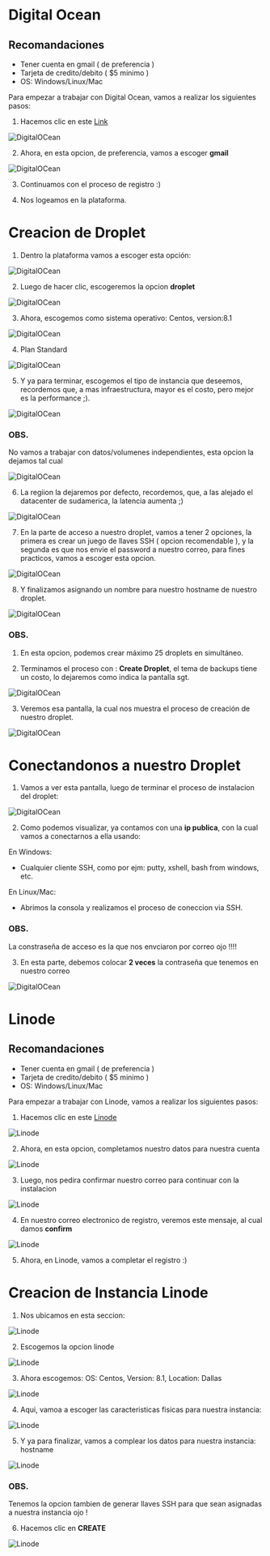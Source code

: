 Digital Ocean 
================

## Recomandaciones
* Tener cuenta en gmail ( de preferencia )
* Tarjeta de credito/debito ( $5 minimo ) 
* OS: Windows/Linux/Mac


Para empezar a trabajar con Digital Ocean, vamos a realizar los siguientes pasos: 

1. Hacemos clic en este [Link](https://m.do.co/c/35f14306ae1c "Digital Ocean")

![DigitalOCean](https://github.com/kdetony/clouds/blob/master/images/do.png "Digital Ocean")

2. Ahora, en esta opcion, de preferencia, vamos a escoger **gmail** 

![DigitalOCean](https://github.com/kdetony/clouds/blob/master/images/do1.png "Digital Ocean")

3. Continuamos con el proceso de registro :) 

4. Nos logeamos en la plataforma.

Creacion de Droplet
========================

1. Dentro la plataforma vamos a escoger esta opción:

![DigitalOCean](https://github.com/kdetony/clouds/blob/master/images/do2.png "Digital Ocean")

2. Luego de hacer clic, escogeremos la opcion **droplet**

![DigitalOCean](https://github.com/kdetony/clouds/blob/master/images/do3.png "Digital Ocean")

3. Ahora, escogemos como sistema operativo: Centos, version:8.1

![DigitalOCean](https://github.com/kdetony/clouds/blob/master/images/do4.png "Digital Ocean")

4. Plan Standard

![DigitalOCean](https://github.com/kdetony/clouds/blob/master/images/do5.png "Digital Ocean")

5. Y ya para terminar, escogemos el tipo de instancia que deseemos, recordemos que, a mas infraestructura, mayor es el costo, pero mejor es la performance ;).

![DigitalOCean](https://github.com/kdetony/clouds/blob/master/images/do6.png "Digital Ocean")

### OBS.

No vamos a trabajar con datos/volumenes independientes, esta opcion la dejamos tal cual

![DigitalOCean](https://github.com/kdetony/clouds/blob/master/images/do7.png "Digital Ocean")

6. La regiion la dejaremos por defecto, recordemos, que, a las alejado el datacenter de sudamerica, la latencia aumenta ;) 

![DigitalOCean](https://github.com/kdetony/clouds/blob/master/images/do8.png "Digital Ocean")

7. En la parte de acceso a nuestro droplet, vamos a tener 2 opciones, la primera es crear un juego de llaves SSH ( opcion recomendable ), y la segunda es que nos envie el password a nuestro correo, para fines practicos, vamos a escoger esta opcion.

![DigitalOCean](https://github.com/kdetony/clouds/blob/master/images/do9.png "Digital Ocean")

8. Y finalizamos asignando un nombre para nuestro hostname de nuestro droplet.

![DigitalOCean](https://github.com/kdetony/clouds/blob/master/images/do10.png "Digital Ocean")

### OBS.
1. En esta opcion, podemos crear máximo 25 droplets en simultáneo.

2. Terminamos el proceso con : **Create Droplet**, el tema de backups tiene un costo, lo dejaremos como indica la pantalla sgt.

![DigitalOCean](https://github.com/kdetony/clouds/blob/master/images/do11.png "Digital Ocean")

3. Veremos esa pantalla, la cual nos muestra el proceso de creación de nuestro droplet.

![DigitalOCean](https://github.com/kdetony/clouds/blob/master/images/do12.png "Digital Ocean")


Conectandonos a nuestro Droplet
=================================

1. Vamos a ver esta pantalla, luego de terminar el proceso de instalacion del droplet:

![DigitalOCean](https://github.com/kdetony/clouds/blob/master/images/do13.png "Digital Ocean")

2. Como podemos visualizar, ya contamos con una **ip publica**, con la cual vamos a conectarnos a ella usando:

En Windows: 
* Cualquier cliente SSH, como por ejm: putty, xshell, bash from windows, etc.

En Linux/Mac:
* Abrimos la consola y realizamos el proceso de coneccion via SSH.

### OBS.
La constraseña de acceso es la que nos envciaron por correo ojo !!!! 

3. En esta parte, debemos colocar **2 veces** la contraseña que tenemos en nuestro correo

![DigitalOCean](https://github.com/kdetony/clouds/blob/master/images/do14.png "Digital Ocean")


Linode 
===========

## Recomandaciones
* Tener cuenta en gmail ( de preferencia )
* Tarjeta de credito/debito ( $5 minimo ) 
* OS: Windows/Linux/Mac

Para empezar a trabajar con Linode, vamos a realizar los siguientes pasos: 

1. Hacemos clic en este [Linode](https://www.linode.com/?r=c3f67a0321c98ae2eaa83be7238d678896b6b990 "Linode")

![Linode](https://github.com/kdetony/clouds/blob/master/images/linde.png "Linode")

2. Ahora, en esta opcion, completamos nuestro datos para nuestra cuenta

![Linode](https://github.com/kdetony/clouds/blob/master/images/linode1.png "Linode")

3. Luego, nos pedira confirmar nuestro correo para continuar con la instalacion

![Linode](https://github.com/kdetony/clouds/blob/master/images/linode2.png "Linode")

4. En nuestro correo electronico de registro, veremos este mensaje, al cual damos **confirm**

![Linode](https://github.com/kdetony/clouds/blob/master/images/linode3.png "Linode")

5. Ahora, en Linode, vamos a completar el registro :)


Creacion de Instancia Linode
============================== 

1. Nos ubicamos en esta seccion:

![Linode](https://github.com/kdetony/clouds/blob/master/images/linode4.png "Linode")

2. Escogemos la opcion linode

![Linode](https://github.com/kdetony/clouds/blob/master/images/linode5.png "Linode")

3. Ahora escogemos: OS: Centos, Version: 8.1, Location: Dallas

![Linode](https://github.com/kdetony/clouds/blob/master/images/linode6.png "Linode")

4. Aqui, vamoa a escoger las caracteristicas fisicas para nuestra instancia:

![Linode](https://github.com/kdetony/clouds/blob/master/images/linode7.png "Linode")

5. Y ya para finalizar, vamos a complear los datos para nuestra instancia: hostname

![Linode](https://github.com/kdetony/clouds/blob/master/images/linode8.png "Linode")

### OBS.
Tenemos la opcion tambien de generar llaves SSH para que sean asignadas a nuestra instancia ojo ! 

6. Hacemos clic en **CREATE**

![Linode](https://github.com/kdetony/clouds/blob/master/images/linode9.png "Linode")
